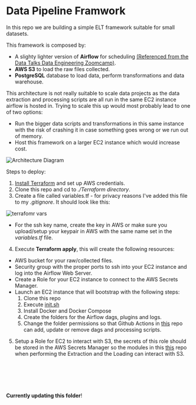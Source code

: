 # Data Pipeline Framwork
In this repo we are building a simple ELT framework suitable for small datasets.

This framework is composed by:
- A slighty lighter version of **Airflow** for scheduling [(Referenced from the Data Talks Data Engineering Zoomcamp)](https://github.com/DataTalksClub/data-engineering-zoomcamp/tree/main/week_2_data_ingestion).
- **AWS S3** to load the raw files collected.
- **PostgreSQL** database to load data, perform transformations and data warehouse.

This architecture is not really suitable to scale data projects as the data extraction and processing scripts are all run in the same EC2 instance airflow is hosted in.  Trying to scale this up would most probably lead to one of two options:
- Run the bigger data scripts and transformations in this same instance with the risk of crashing it in case something goes wrong or we run out of memory.
- Host this framework on a larger EC2 instance which would increase cost.

![Architecture Diagram](https://user-images.githubusercontent.com/24966827/211121309-5baf7506-27f9-4e25-a469-1bcc2ef3bb81.png)


Steps to deploy:
1. [Install Terraform](https://developer.hashicorp.com/terraform/tutorials/aws-get-started/install-cli) and set up AWS credentials.
2. Clone this repo and cd to *./Terraform directory*.
3. Create a file called variables.tf - for privacy reasons I've added this file to my *.gitignore*.  It should look like this:

![terrafomr vars](https://user-images.githubusercontent.com/24966827/211122034-fbcfedc6-da2c-4f12-9e8a-ecbdb7a8417a.png)

  - For the ssh key name, create the key in AWS or make sure you upload/setup your keypair in AWS with the same name set in the *variables.tf* file.

4. Execute **Terraform apply**, this will create the following resources:
  - AWS bucket for your raw/collected files.
  - Security group with the proper ports to ssh into your EC2 instance and log into the Airflow Web Server.
  - Create a Role for your EC2 instance to connect to the AWS Secrets Manager.
  - Launch an EC2 instance that will bootstrap with the following steps:
    1. Clone this repo
    2. Execute [init.sh](https://github.com/adrianoarenas/data-pipeline-framework-V1/blob/main/init_file.sh)
    3. Install Docker and Docker Compose
    4. Create the folders for the Airflow dags, plugins and logs.
    5. Change the folder permissions so that Github Actions in [this](https://github.com/adrianoarenas/datasets-framework-V1) repo can add, update or remove dags and processing scripts.

5. Setup a Role for EC2 to interact with S3, the secrets of this role should be stored in the AWS Secrets Manager so the modules in this [this](https://github.com/adrianoarenas/datasets-framework-V1) repo when performing the Extraction and the Loading can interact with S3.


<br/><br/><br/><br/>

**Currently updating this folder**!
